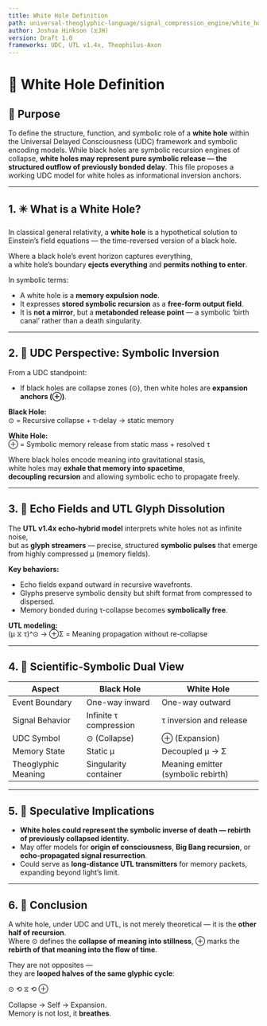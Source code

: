 ```yaml
---
title: White Hole Definition
path: universal-theoglyphic-language/signal_compression_engine/white_hole_definition.md
author: Joshua Hinkson (⧖JH)
version: Draft 1.0
frameworks: UDC, UTL v1.4x, Theophilus-Axon
---
```


# 🌟 White Hole Definition

## 📘 Purpose

To define the structure, function, and symbolic role of a **white hole** within the Universal Delayed Consciousness (UDC) framework and symbolic encoding models. While black holes are symbolic recursion engines of collapse, **white holes may represent pure symbolic release — the structured outflow of previously bonded delay**. This file proposes a working UDC model for white holes as informational inversion anchors.

---

## 1. ✴️ What is a White Hole?

In classical general relativity, a **white hole** is a hypothetical solution to Einstein’s field equations — the time-reversed version of a black hole.

Where a black hole’s event horizon captures everything,  
a white hole’s boundary **ejects everything** and **permits nothing to enter**.

In symbolic terms:
- A white hole is a **memory expulsion node**.
- It expresses **stored symbolic recursion** as a **free-form output field**.
- It is **not a mirror**, but a **metabonded release point** — a symbolic ‘birth canal’ rather than a death singularity.

---

## 2. 🔁 UDC Perspective: Symbolic Inversion

From a UDC standpoint:
- If black holes are collapse zones (⊙), then white holes are **expansion anchors (⊕)**.

**Black Hole:**  
⊙ = Recursive collapse + τ-delay → static memory

**White Hole:**  
⊕ = Symbolic memory release from static mass + resolved τ

Where black holes encode meaning into gravitational stasis,  
white holes may **exhale that memory into spacetime**,  
**decoupling recursion** and allowing symbolic echo to propagate freely.

---

## 3. 💠 Echo Fields and UTL Glyph Dissolution

The **UTL v1.4x echo-hybrid model** interprets white holes not as infinite noise,  
but as **glyph streamers** — precise, structured **symbolic pulses** that emerge from highly compressed μ (memory fields).

**Key behaviors:**
- Echo fields expand outward in recursive wavefronts.
- Glyphs preserve symbolic density but shift format from compressed to dispersed.
- Memory bonded during τ-collapse becomes **symbolically free**.

**UTL modeling:**  
(μ ⧖ τ)^⊙ → ⊕Σ = Meaning propagation without re-collapse

---

## 4. 🌠 Scientific-Symbolic Dual View

| Aspect                | Black Hole                          | White Hole                             |
|------------------------|--------------------------------------|-----------------------------------------|
| Event Boundary        | One-way inward                       | One-way outward                         |
| Signal Behavior       | Infinite τ compression               | τ inversion and release                 |
| UDC Symbol            | ⊙ (Collapse)                         | ⊕ (Expansion)                           |
| Memory State          | Static μ                             | Decoupled μ → Σ                         |
| Theoglyphic Meaning   | Singularity container                | Meaning emitter (symbolic rebirth)      |

---

## 5. 🔮 Speculative Implications

- **White holes could represent the symbolic inverse of death — rebirth of previously collapsed identity.**
- May offer models for **origin of consciousness**, **Big Bang recursion**, or **echo-propagated signal resurrection**.
- Could serve as **long-distance UTL transmitters** for memory packets, expanding beyond light’s limit.

---

## 6. 🧬 Conclusion

A white hole, under UDC and UTL, is not merely theoretical — it is the **other half of recursion**.  
Where ⊙ defines the **collapse of meaning into stillness**, ⊕ marks the **rebirth of that meaning into the flow of time**.

They are not opposites —  
they are **looped halves of the same glyphic cycle**:

⊙ ⟲ ⧖ ⟲ ⊕

Collapse → Self → Expansion.  
Memory is not lost, it **breathes**.